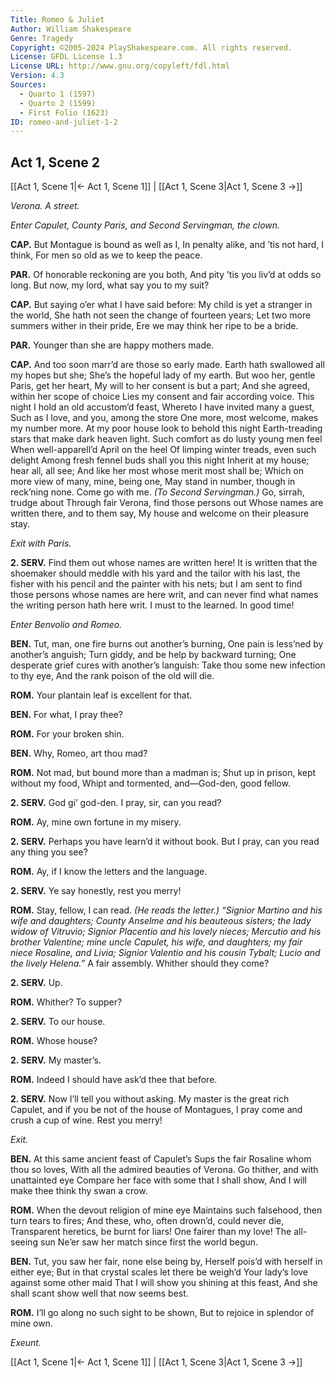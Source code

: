 ```yaml
---
Title: Romeo & Juliet
Author: William Shakespeare
Genre: Tragedy
Copyright: ©2005-2024 PlayShakespeare.com. All rights reserved.
License: GFDL License 1.3
License URL: http://www.gnu.org/copyleft/fdl.html
Version: 4.3
Sources:
  - Quarto 1 (1597)
  - Quarto 2 (1599)
  - First Folio (1623)
ID: romeo-and-juliet-1-2
---
```


## Act 1, Scene 2
[[Act 1, Scene 1|← Act 1, Scene 1]] | [[Act 1, Scene 3|Act 1, Scene 3 →]]

*Verona. A street.*

*Enter Capulet, County Paris, and Second Servingman, the clown.*

**CAP.**
But Montague is bound as well as I,
In penalty alike, and ’tis not hard, I think,
For men so old as we to keep the peace.

**PAR.**
Of honorable reckoning are you both,
And pity ’tis you liv’d at odds so long.
But now, my lord, what say you to my suit?

**CAP.**
But saying o’er what I have said before:
My child is yet a stranger in the world,
She hath not seen the change of fourteen years;
Let two more summers wither in their pride,
Ere we may think her ripe to be a bride.

**PAR.**
Younger than she are happy mothers made.

**CAP.**
And too soon marr’d are those so early made.
Earth hath swallowed all my hopes but she;
She’s the hopeful lady of my earth.
But woo her, gentle Paris, get her heart,
My will to her consent is but a part;
And she agreed, within her scope of choice
Lies my consent and fair according voice.
This night I hold an old accustom’d feast,
Whereto I have invited many a guest,
Such as I love, and you, among the store
One more, most welcome, makes my number more.
At my poor house look to behold this night
Earth-treading stars that make dark heaven light.
Such comfort as do lusty young men feel
When well-apparell’d April on the heel
Of limping winter treads, even such delight
Among fresh fennel buds shall you this night
Inherit at my house; hear all, all see;
And like her most whose merit most shall be;
Which on more view of many, mine, being one,
May stand in number, though in reck’ning none.
Come go with me.
*(To Second Servingman.)*
Go, sirrah, trudge about
Through fair Verona, find those persons out
Whose names are written there, and to them say,
My house and welcome on their pleasure stay.

*Exit with Paris.*

**2. SERV.**
Find them out whose names are written here! It is written that the shoemaker should meddle with his yard and the tailor with his last, the fisher with his pencil and the painter with his nets; but I am sent to find those persons whose names are here writ, and can never find what names the writing person hath here writ. I must to the learned. In good time!

*Enter Benvolio and Romeo.*

**BEN.**
Tut, man, one fire burns out another’s burning,
One pain is less’ned by another’s anguish;
Turn giddy, and be help by backward turning;
One desperate grief cures with another’s languish:
Take thou some new infection to thy eye,
And the rank poison of the old will die.

**ROM.**
Your plantain leaf is excellent for that.

**BEN.**
For what, I pray thee?

**ROM.**
For your broken shin.

**BEN.**
Why, Romeo, art thou mad?

**ROM.**
Not mad, but bound more than a madman is;
Shut up in prison, kept without my food,
Whipt and tormented, and—God-den, good fellow.

**2. SERV.**
God gi’ god-den. I pray, sir, can you read?

**ROM.**
Ay, mine own fortune in my misery.

**2. SERV.**
Perhaps you have learn’d it without book.
But I pray, can you read any thing you see?

**ROM.**
Ay, if I know the letters and the language.

**2. SERV.**
Ye say honestly, rest you merry!

**ROM.**
Stay, fellow, I can read.
*(He reads the letter.)*
*“Signior Martino and his wife and daughters; County Anselme and his beauteous sisters; the lady widow of Vitruvio; Signior Placentio and his lovely nieces; Mercutio and his brother Valentine; mine uncle Capulet, his wife, and daughters; my fair niece Rosaline, and Livia; Signior Valentio and his cousin Tybalt; Lucio and the lively Helena.”*
A fair assembly. Whither should they come?

**2. SERV.**
Up.

**ROM.**
Whither? To supper?

**2. SERV.**
To our house.

**ROM.**
Whose house?

**2. SERV.**
My master’s.

**ROM.**
Indeed I should have ask’d thee that before.

**2. SERV.**
Now I’ll tell you without asking. My master is the great rich Capulet, and if you be not of the house of Montagues, I pray come and crush a cup of wine. Rest you merry!

*Exit.*

**BEN.**
At this same ancient feast of Capulet’s
Sups the fair Rosaline whom thou so loves,
With all the admired beauties of Verona.
Go thither, and with unattainted eye
Compare her face with some that I shall show,
And I will make thee think thy swan a crow.

**ROM.**
When the devout religion of mine eye
Maintains such falsehood, then turn tears to fires;
And these, who, often drown’d, could never die,
Transparent heretics, be burnt for liars!
One fairer than my love! The all-seeing sun
Ne’er saw her match since first the world begun.

**BEN.**
Tut, you saw her fair, none else being by,
Herself pois’d with herself in either eye;
But in that crystal scales let there be weigh’d
Your lady’s love against some other maid
That I will show you shining at this feast,
And she shall scant show well that now seems best.

**ROM.**
I’ll go along no such sight to be shown,
But to rejoice in splendor of mine own.

*Exeunt.*

[[Act 1, Scene 1|← Act 1, Scene 1]] | [[Act 1, Scene 3|Act 1, Scene 3 →]]
